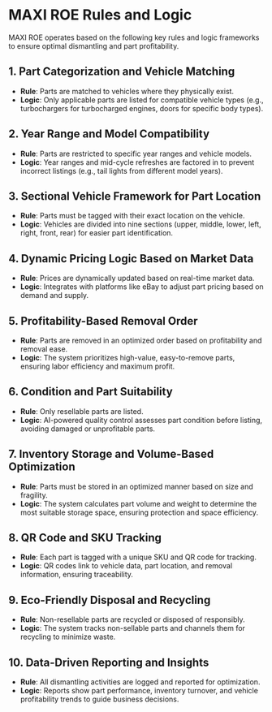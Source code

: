 # MAXI ROE Rules and Logic 

MAXI ROE operates based on the following key rules and logic frameworks to ensure optimal dismantling and part profitability.

## 1. Part Categorization and Vehicle Matching

- **Rule**: Parts are matched to vehicles where they physically exist.
- **Logic**: Only applicable parts are listed for compatible vehicle types (e.g., turbochargers for turbocharged engines, doors for specific body types).

## 2. Year Range and Model Compatibility

- **Rule**: Parts are restricted to specific year ranges and vehicle models.
- **Logic**: Year ranges and mid-cycle refreshes are factored in to prevent incorrect listings (e.g., tail lights from different model years).

## 3. Sectional Vehicle Framework for Part Location

- **Rule**: Parts must be tagged with their exact location on the vehicle.
- **Logic**: Vehicles are divided into nine sections (upper, middle, lower, left, right, front, rear) for easier part identification.

## 4. Dynamic Pricing Logic Based on Market Data

- **Rule**: Prices are dynamically updated based on real-time market data.
- **Logic**: Integrates with platforms like eBay to adjust part pricing based on demand and supply.

## 5. Profitability-Based Removal Order

- **Rule**: Parts are removed in an optimized order based on profitability and removal ease.
- **Logic**: The system prioritizes high-value, easy-to-remove parts, ensuring labor efficiency and maximum profit.

## 6. Condition and Part Suitability

- **Rule**: Only resellable parts are listed.
- **Logic**: AI-powered quality control assesses part condition before listing, avoiding damaged or unprofitable parts.

## 7. Inventory Storage and Volume-Based Optimization

- **Rule**: Parts must be stored in an optimized manner based on size and fragility.
- **Logic**: The system calculates part volume and weight to determine the most suitable storage space, ensuring protection and space efficiency.

## 8. QR Code and SKU Tracking

- **Rule**: Each part is tagged with a unique SKU and QR code for tracking.
- **Logic**: QR codes link to vehicle data, part location, and removal information, ensuring traceability.

## 9. Eco-Friendly Disposal and Recycling

- **Rule**: Non-resellable parts are recycled or disposed of responsibly.
- **Logic**: The system tracks non-sellable parts and channels them for recycling to minimize waste.

## 10. Data-Driven Reporting and Insights

- **Rule**: All dismantling activities are logged and reported for optimization.
- **Logic**: Reports show part performance, inventory turnover, and vehicle profitability trends to guide business decisions.
